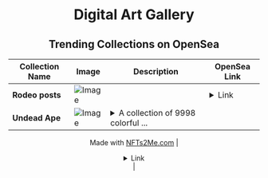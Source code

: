 <div align="center">

# Digital Art Gallery

## Trending Collections on OpenSea

| Collection Name                       | Image                                                                                     | Description                       | OpenSea Link                                                                                          |
|---------------------------------------|-------------------------------------------------------------------------------------------|-----------------------------------|--------------------------------------------------------------------------------------------------------|
| **Rodeo posts** | ![Image](https://i.seadn.io/s/raw/files/ba3a793b3367e5ec6e4c22213bde1365.gif?w=500&auto=format?w=200&auto=format) |  | <details><summary>Link</summary>[Rodeo posts](https://opensea.io/collection/rodeo-posts-5387)</details> |
| **Undead Ape** | ![Image](https://i.seadn.io/s/raw/files/762405d91025d13f59776919f71951ed.jpg?w=500&auto=format?w=200&auto=format) | <details><summary>A collection of 9998 colorful ...</summary>A collection of 9998 colorful and fun monkeys.

Made with [NFTs2Me.com](https://nfts2me.com/)</details> | <details><summary>Link</summary>[Undead Ape](https://opensea.io/collection/undead-ape-4)</details> |

</div>